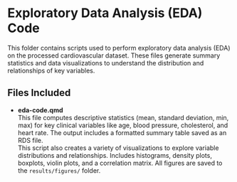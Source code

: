 # Exploratory Data Analysis (EDA) Code

This folder contains scripts used to perform exploratory data analysis (EDA) on the processed cardiovascular dataset. These files generate summary statistics and data visualizations to understand the distribution and relationships of key variables.

## Files Included

-   **eda-code.qmd**\
    This file computes descriptive statistics (mean, standard deviation, min, max) for key clinical variables like age, blood pressure, cholesterol, and heart rate. The output includes a formatted summary table saved as an RDS file.\
    This script also creates a variety of visualizations to explore variable distributions and relationships. Includes histograms, density plots, boxplots, violin plots, and a correlation matrix. All figures are saved to the `results/figures/` folder.
